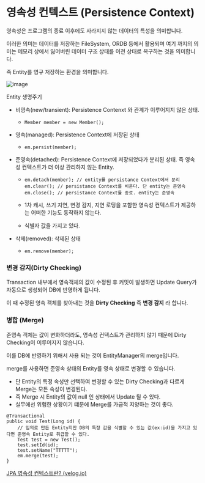 # 영속성 컨텍스트 (Persistence Context)

영속성은 프로그램의 종료 이후에도 사라지지 않는 데이터의 특성을 의미합니다.

이러한 의미는 데이터를 저장하는 FileSystem, ORDB 등에서 활용되며 여기 까지의 의미는 메모리 상에서 잃어버린 데이터 구조 상태를 이전 상태로 복구하는 것을 의미합니다.

즉 Entity를 영구 저장하는 환경을 의미합니다.



![image](https://user-images.githubusercontent.com/22608825/120094670-bd2e1d00-c15c-11eb-81a6-021b720d2405.png)



Entity 생명주기

- 비영속(new/transient): Persistence Contenxt 와 관계가 이루어지지 않은 상태. 

  - ``` 
    Member member = new Member();
    ```

- 영속(managed): Persistence Context에 저장된 상태

  - ```
    em.persist(member);
    ```

- 준영속(detached): Persistence Context에 저장되었다가 분리된 상태. 즉 영속성 컨텍스트가 더 이상 관리하지 않는 Entity.

  - ```
    em.detach(member); // entity를 persistance Context에서 분리
    em.clear(); // persistance Context를 비운다. 단 entity는 준영속
    em.close(); // persistance Context를 종료. entity는 준영속
    ```

  - 1차 캐시, 쓰기 지연, 변경 감지, 지연 로딩을 포함한 영속성 컨텍스트가 제공하는 어떠한 기능도 동작하지 않는다.

  - 식별자 값을 가지고 있다.

- 삭제(removed): 삭제된 상태

  - ```
    em.remove(member);
    ```



### 변경 감지(Dirty Checking)

Transaction 내부에서 영속객체의 값이 수정된 후 커밋이 발생하면 Update Query가 자동으로 생성되어 DB에 반영하게 됩니다.

이 때 수정된 영속 객체를 찾아내는 것을 **Dirty Checking** 즉 **변경 감지** 라 합니다.



### 병합 (Merge)

준영속 객체는 값이 변화하더라도, 영속성 컨텍스트가 관리하지 않기 때문에 Dirty Checking이 이루어지지 않습니다.

이를 DB에 반영하기 위해서 사용 되는 것이 EntityManager의 merge입니다.

merge를 사용하면 준영속 상태의 Entity를 영속 상태로 변경할 수 있습니다.

* 단 Entity의 특정 속성만 선택하여 변경할 수 있는 Dirty Checking과 다르게 Merge는 모든 속성이 변경된다.
* 즉 Merge 시 Entity의 값이 null 인 상태에서 Update 될 수 있다.
* 실무에선 위험한 상황이기 떄문에 Merge를 가급적 지양하는 것이 좋다.

```
@Transactional
public void Test(Long id) {
	// 임의로 만든 Entity지만 DB의 특정 값을 식별할 수 있는 값(ex:id)을 가지고 있다면 준영속 Entity로 취급할 수 있다.
	Test test = new Test();
	test.setId(id);
	test.setName("TTTTT");
	em.merge(test);
}
```





[JPA 영속성 컨텍스트란? (velog.io)](https://velog.io/@neptunes032/JPA-영속성-컨텍스트란)